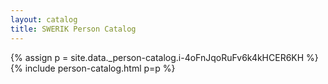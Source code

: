 ```yaml
---
layout: catalog
title: SWERIK Person Catalog
---
```

{% assign p = site.data._person-catalog.i-4oFnJqoRuFv6k4kHCER6KH %}
{% include person-catalog.html p=p %}

